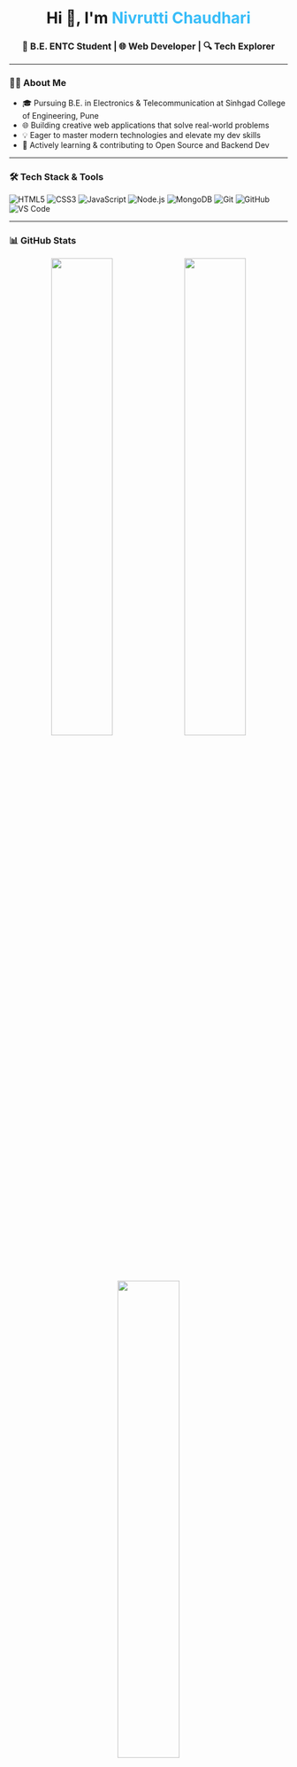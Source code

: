 <h1 align="center">Hi 👋, I'm <span style="color:#38bdf8">Nivrutti Chaudhari</span></h1>
<h3 align="center">🚀 B.E. ENTC Student | 🌐 Web Developer | 🔍 Tech Explorer</h3>

---

### 👨‍🎓 About Me
- 🎓 Pursuing B.E. in Electronics & Telecommunication at Sinhgad College of Engineering, Pune  
- 🌐 Building creative web applications that solve real-world problems  
- 💡 Eager to master modern technologies and elevate my dev skills  
- 🌱 Actively learning & contributing to Open Source and Backend Dev  

---

### 🛠️ Tech Stack & Tools
<!-- You can customize icons from https://github.com/Ileriayo/markdown-badges -->

![HTML5](https://img.shields.io/badge/html5-%23E34F26.svg?&style=for-the-badge&logo=html5&logoColor=white)
![CSS3](https://img.shields.io/badge/css3-%231572B6.svg?&style=for-the-badge&logo=css3&logoColor=white)
![JavaScript](https://img.shields.io/badge/javascript-%23323330.svg?&style=for-the-badge&logo=javascript&logoColor=%23F7DF1E)
![Node.js](https://img.shields.io/badge/node.js-%2343853D.svg?&style=for-the-badge&logo=node.js&logoColor=white)
![MongoDB](https://img.shields.io/badge/mongodb-%2347A248.svg?&style=for-the-badge&logo=mongodb&logoColor=white)
![Git](https://img.shields.io/badge/git-%23F05033.svg?&style=for-the-badge&logo=git&logoColor=white)
![GitHub](https://img.shields.io/badge/github-%23121011.svg?&style=for-the-badge&logo=github&logoColor=white)
![VS Code](https://img.shields.io/badge/vscode-%23007ACC.svg?&style=for-the-badge&logo=visual-studio-code&logoColor=white)

---

### 📊 GitHub Stats

<p align="center">
  <img src="https://github-readme-stats.vercel.app/api?username=nivruttichaudhari&show_icons=true&theme=tokyonight" width="47%" />
  <img src="https://github-readme-streak-stats.herokuapp.com?user=nivruttichaudhari&theme=tokyonight" width="47%" />
</p>

<p align="center">
  <img src="https://github-readme-stats.vercel.app/api/top-langs/?username=nivruttichaudhari&layout=compact&theme=tokyonight" width="47%" />
</p>

---

### 📈 Visitor Counter
<p align="left">
  <img src="https://komarev.com/ghpvc/?username=nivruttichaudhari&label=Profile%20views&color=0e75b6&style=flat" alt="nivruttichaudhari" />
</p>

---

### 📫 Let's Connect
- 🔗 [LinkedIn](https://www.linkedin.com/in/nivrutti-chaudhari)
- 💼 [Portfolio](https://your-portfolio-link.com)
- 📧 Email: youremail@example.com
